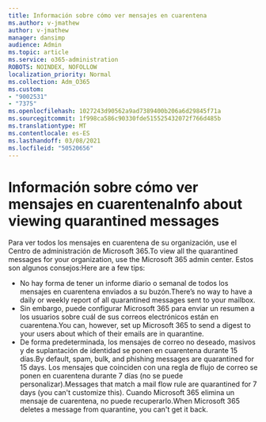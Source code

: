 ```yaml
---
title: Información sobre cómo ver mensajes en cuarentena
ms.author: v-jmathew
author: v-jmathew
manager: dansimp
audience: Admin
ms.topic: article
ms.service: o365-administration
ROBOTS: NOINDEX, NOFOLLOW
localization_priority: Normal
ms.collection: Adm_O365
ms.custom:
- "9002531"
- "7375"
ms.openlocfilehash: 1027243d90562a9ad7389400b206a6d29845f71a
ms.sourcegitcommit: 1f998ca586c90330fde515525432072f766d485b
ms.translationtype: MT
ms.contentlocale: es-ES
ms.lasthandoff: 03/08/2021
ms.locfileid: "50520656"
---
```

# <a name="info-about-viewing-quarantined-messages"></a><span data-ttu-id="ba125-102">Información sobre cómo ver mensajes en cuarentena</span><span class="sxs-lookup"><span data-stu-id="ba125-102">Info about viewing quarantined messages</span></span>

<span data-ttu-id="ba125-103">Para ver todos los mensajes en cuarentena de su organización, use el Centro de administración de Microsoft 365.</span><span class="sxs-lookup"><span data-stu-id="ba125-103">To view all the quarantined messages for your organization, use the Microsoft 365 admin center.</span></span> <span data-ttu-id="ba125-104">Estos son algunos consejos:</span><span class="sxs-lookup"><span data-stu-id="ba125-104">Here are a few tips:</span></span>

- <span data-ttu-id="ba125-105">No hay forma de tener un informe diario o semanal de todos los mensajes en cuarentena enviados a su buzón.</span><span class="sxs-lookup"><span data-stu-id="ba125-105">There’s no way to have a daily or weekly report of all quarantined messages sent to your mailbox.</span></span>
- <span data-ttu-id="ba125-106">Sin embargo, puede configurar Microsoft 365 para enviar un resumen a los usuarios sobre cuál de sus correos electrónicos están en cuarentena.</span><span class="sxs-lookup"><span data-stu-id="ba125-106">You can, however, set up Microsoft 365 to send a digest to your users about which of their emails are in quarantine.</span></span>
- <span data-ttu-id="ba125-107">De forma predeterminada, los mensajes de correo no deseado, masivos y de suplantación de identidad se ponen en cuarentena durante 15 días.</span><span class="sxs-lookup"><span data-stu-id="ba125-107">By default, spam, bulk, and phishing messages are quarantined for 15 days.</span></span> <span data-ttu-id="ba125-108">Los mensajes que coinciden con una regla de flujo de correo se ponen en cuarentena durante 7 días (no se puede personalizar).</span><span class="sxs-lookup"><span data-stu-id="ba125-108">Messages that match a mail flow rule are quarantined for 7 days (you can't customize this).</span></span> <span data-ttu-id="ba125-109">Cuando Microsoft 365 elimina un mensaje de cuarentena, no puede recuperarlo.</span><span class="sxs-lookup"><span data-stu-id="ba125-109">When Microsoft 365 deletes a message from quarantine, you can't get it back.</span></span>
